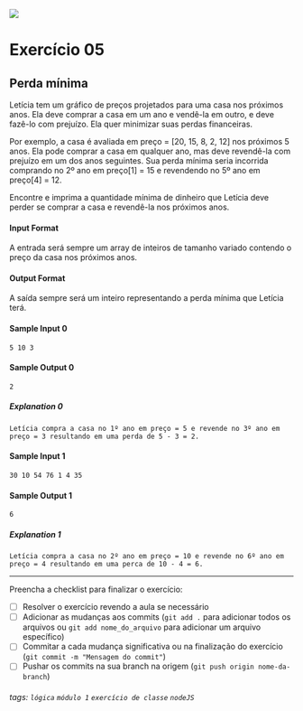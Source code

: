![](https://i.imgur.com/xG74tOh.png)

# Exercício 05

## Perda mínima

Letícia tem um gráfico de preços projetados para uma casa nos próximos anos. Ela deve comprar a casa em um ano e vendê-la em outro, e deve fazê-lo com prejuízo. Ela quer minimizar suas perdas financeiras.

Por exemplo, a casa é avaliada em preço = [20, 15, 8, 2, 12] nos próximos 5 anos. Ela pode comprar a casa em qualquer ano, mas deve revendê-la com prejuízo em um dos anos seguintes. Sua perda mínima seria incorrida comprando no 2º ano em preço[1] = 15 e revendendo no 5º ano em preço[4] = 12.

Encontre e imprima a quantidade mínima de dinheiro que Letícia deve perder se comprar a casa e revendê-la nos próximos anos.

#### Input Format

A entrada será sempre um array de inteiros de tamanho variado contendo o preço da casa nos próximos anos.

#### Output Format

A saída sempre será um inteiro representando a perda mínima que Letícia terá.

#### Sample Input 0

```javascript=
5 10 3
```

#### Sample Output 0

```javascript=
2
```

##### Explanation 0

```javascript=
Letícia compra a casa no 1º ano em preço = 5 e revende no 3º ano em preço = 3 resultando em uma perda de 5 - 3 = 2.
```

#### Sample Input 1

```javascript=
30 10 54 76 1 4 35
```

#### Sample Output 1

```javascript=
6
```

##### Explanation 1

```javascript=
Letícia compra a casa no 2º ano em preço = 10 e revende no 6º ano em preço = 4 resultando em uma perca de 10 - 4 = 6.
```

---

Preencha a checklist para finalizar o exercício:

- [ ] Resolver o exercício revendo a aula se necessário
- [ ] Adicionar as mudanças aos commits (`git add .` para adicionar todos os arquivos ou `git add nome_do_arquivo` para adicionar um arquivo específico)
- [ ] Commitar a cada mudança significativa ou na finalização do exercício (`git commit -m "Mensagem do commit"`)
- [ ] Pushar os commits na sua branch na origem (`git push origin nome-da-branch`)

###### tags: `lógica` `módulo 1` `exercício de classe` `nodeJS`
